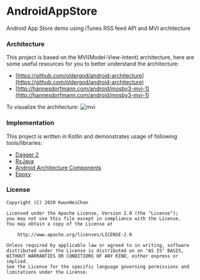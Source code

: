 # AndroidAppStore
Android App Store demo using iTunes RSS feed API and MVI architecture

### Architecture
This project is based on the MVI(Model-View-Intent) architecture, here are some useful resources for you to better understand the architecture:
* [https://github.com/oldergod/android-architecture](https://github.com/oldergod/android-architecture)
* [http://hannesdorfmann.com/android/mosby3-mvi-1](http://hannesdorfmann.com/android/mosby3-mvi-1)

To visualize the architecture:
![mvi](https://raw.githubusercontent.com/oldergod/android-architecture/todo-mvi-rxjava-kotlin/art/MVI_detail.png)

### Implementation
This project is written in Kotlin and demonstrates usage of following tools/libraries:
* [Dagger 2](https://github.com/google/dagger)
* [RxJava](https://github.com/ReactiveX/RxJava)
* [Android Architecture Components](https://developer.android.com/topic/libraries/architecture/)
* [Epoxy](https://github.com/airbnb/epoxy)

### License
    Copyright (C) 2020 KwunHeiChan

    Licensed under the Apache License, Version 2.0 (the "License");
    you may not use this file except in compliance with the License.
    You may obtain a copy of the License at

        http://www.apache.org/licenses/LICENSE-2.0

    Unless required by applicable law or agreed to in writing, software
    distributed under the License is distributed on an "AS IS" BASIS,
    WITHOUT WARRANTIES OR CONDITIONS OF ANY KIND, either express or implied.
    See the License for the specific language governing permissions and
    limitations under the License.
